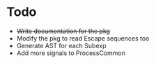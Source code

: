 # Todo

+ ~~Write documentation for the pkg~~
+ Modify the pkg to read Escape sequences too
+ Generate AST for each Subexp
+ Add more signals to ProcessCommon
